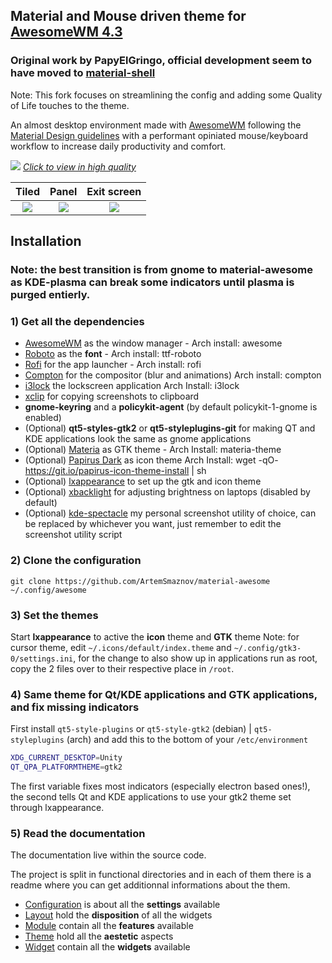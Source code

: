 ## Material and Mouse driven theme for [AwesomeWM 4.3](https://awesomewm.org/)

### Original work by PapyElGringo, official development seem to have moved to [material-shell](https://github.com/PapyElGringo/material-shell)

Note: This fork focuses on streamlining the config and adding some Quality of Life touches to the theme.

An almost desktop environment made with [AwesomeWM](https://awesomewm.org/) following the [Material Design guidelines](https://material.io) with a performant opiniated mouse/keyboard workflow to increase daily productivity and comfort.

[![](./theme/PapyElGringo-theme/demo.gif?raw=true)](https://www.reddit.com/r/unixporn/comments/anp51q/awesome_material_awesome_workflow/)
_[Click to view in high quality](https://www.reddit.com/r/unixporn/comments/anp51q/awesome_material_awesome_workflow/)_

|                Tiled                 |                Panel                 |             Exit screen              |
| :----------------------------------: | :----------------------------------: | :----------------------------------: |
| ![](https://i.imgur.com/fELCtep.png) | ![](https://i.imgur.com/7IthpQS.png) | ![](https://i.imgur.com/rcKOLYQ.png) |

## Installation

### Note: the best transition is from gnome to material-awesome as KDE-plasma can break some indicators until plasma is purged entierly.

### 1) Get all the dependencies

- [AwesomeWM](https://awesomewm.org/) as the window manager - Arch install: awesome
- [Roboto](https://fonts.google.com/specimen/Roboto) as the **font** - Arch install: ttf-roboto
- [Rofi](https://github.com/DaveDavenport/rofi) for the app launcher - Arch install: rofi
- [Compton](https://github.com/tryone144/compton) for the compositor (blur and animations) Arch install: compton
- [i3lock](https://github.com/meskarune/i3lock-fancy) the lockscreen application Arch Install: i3lock
- [xclip](https://github.com/astrand/xclip) for copying screenshots to clipboard
- **gnome-keyring** and a **policykit-agent** (by default policykit-1-gnome is enabled)
- (Optional) **qt5-styles-gtk2** or **qt5-styleplugins-git** for making QT and KDE applications look the same as gnome applications
- (Optional) [Materia](https://github.com/nana-4/materia-theme) as GTK theme - Arch Install: materia-theme
- (Optional) [Papirus Dark](https://github.com/PapirusDevelopmentTeam/papirus-icon-theme) as icon theme Arch Install: wget -qO- https://git.io/papirus-icon-theme-install | sh
- (Optional) [lxappearance](https://sourceforge.net/projects/lxde/files/LXAppearance/) to set up the gtk and icon theme
- (Optional) [xbacklight](https://www.x.org/archive/X11R7.5/doc/man/man1/xbacklight.1.html) for adjusting brightness on laptops (disabled by default)
- (Optional) [kde-spectacle](https://kde.org/applications/utilities/org.kde.spectacle) my personal screenshot utility of choice, can be replaced by whichever you want, just remember to edit the screenshot utility script

### 2) Clone the configuration

```
git clone https://github.com/ArtemSmaznov/material-awesome ~/.config/awesome
```

### 3) Set the themes

Start **lxappearance** to active the **icon** theme and **GTK** theme
Note: for cursor theme, edit `~/.icons/default/index.theme` and `~/.config/gtk3-0/settings.ini`, for the change to also show up in applications run as root, copy the 2 files over to their respective place in `/root`.

### 4) Same theme for Qt/KDE applications and GTK applications, and fix missing indicators

First install `qt5-style-plugins` or `qt5-style-gtk2` (debian) | `qt5-styleplugins` (arch) and add this to the bottom of your `/etc/environment`

```bash
XDG_CURRENT_DESKTOP=Unity
QT_QPA_PLATFORMTHEME=gtk2
```

The first variable fixes most indicators (especially electron based ones!), the second tells Qt and KDE applications to use your gtk2 theme set through lxappearance.

### 5) Read the documentation

The documentation live within the source code.

The project is split in functional directories and in each of them there is a readme where you can get additionnal informations about the them.

- [Configuration](./configuration) is about all the **settings** available
- [Layout](./layout) hold the **disposition** of all the widgets
- [Module](./module) contain all the **features** available
- [Theme](./theme) hold all the **aestetic** aspects
- [Widget](./widget) contain all the **widgets** available
